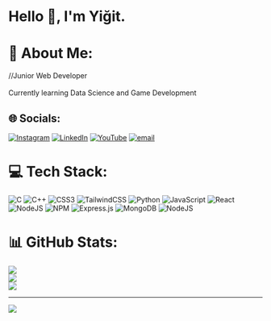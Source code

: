 <p align="center">
  <h1>Hello 👋, I'm Yiğit.</h1>
</p>


# 💫 About Me:
//Junior Web Developer<br><br>Currently learning Data Science and Game Development


## 🌐 Socials:
[![Instagram](https://img.shields.io/badge/Instagram-%23E4405F.svg?logo=Instagram&logoColor=white)](https://instagram.com/yyg.27) [![LinkedIn](https://img.shields.io/badge/LinkedIn-%230077B5.svg?logo=linkedin&logoColor=white)](https://linkedin.com/in/https://www.linkedin.com/in/yusuf-yi%C4%9Fit-g%C3%BCltekin-a9982a21b/) [![YouTube](https://img.shields.io/badge/YouTube-%23FF0000.svg?logo=YouTube&logoColor=white)](https://youtube.com/@yyg27) [![email](https://img.shields.io/badge/Email-D14836?logo=gmail&logoColor=white)](mailto:yusufyigitgultekin@gmail.com) 

# 💻 Tech Stack:
![C](https://img.shields.io/badge/c-%2300599C.svg?style=for-the-badge&logo=c&logoColor=white) ![C++](https://img.shields.io/badge/c++-%2300599C.svg?style=for-the-badge&logo=c%2B%2B&logoColor=white) ![CSS3](https://img.shields.io/badge/css3-%231572B6.svg?style=for-the-badge&logo=css3&logoColor=white) ![TailwindCSS](https://img.shields.io/badge/tailwindcss-%2338B2AC.svg?style=for-the-badge&logo=tailwind-css&logoColor=white) ![Python](https://img.shields.io/badge/python-3670A0?style=for-the-badge&logo=python&logoColor=ffdd54) ![JavaScript](https://img.shields.io/badge/javascript-%23323330.svg?style=for-the-badge&logo=javascript&logoColor=%23F7DF1E) ![React](https://img.shields.io/badge/react-%2320232a.svg?style=for-the-badge&logo=react&logoColor=%2361DAFB) ![NodeJS](https://img.shields.io/badge/node.js-6DA55F?style=for-the-badge&logo=node.js&logoColor=white) ![NPM](https://img.shields.io/badge/NPM-%23CB3837.svg?style=for-the-badge&logo=npm&logoColor=white) ![Express.js](https://img.shields.io/badge/express.js-%23404d59.svg?style=for-the-badge&logo=express&logoColor=%2361DAFB) ![MongoDB](https://img.shields.io/badge/MongoDB-%234ea94b.svg?style=for-the-badge&logo=mongodb&logoColor=white) ![NodeJS](https://img.shields.io/badge/node.js-6DA55F?style=for-the-badge&logo=node.js&logoColor=white)
# 📊 GitHub Stats:
![](https://github-readme-stats.vercel.app/api?username=yyg27&theme=dracula&hide_border=false&include_all_commits=false&count_private=false)<br/>
![](https://nirzak-streak-stats.vercel.app/?user=yyg27&theme=dracula&hide_border=false)<br/>
![](https://github-readme-stats.vercel.app/api/top-langs/?username=yyg27&theme=dracula&hide_border=false&include_all_commits=false&count_private=false&layout=compact)

---
[![](https://visitcount.itsvg.in/api?id=yyg27&icon=0&color=0)](https://visitcount.itsvg.in)

<!-- Proudly created with GPRM ( https://gprm.itsvg.in ) -->
